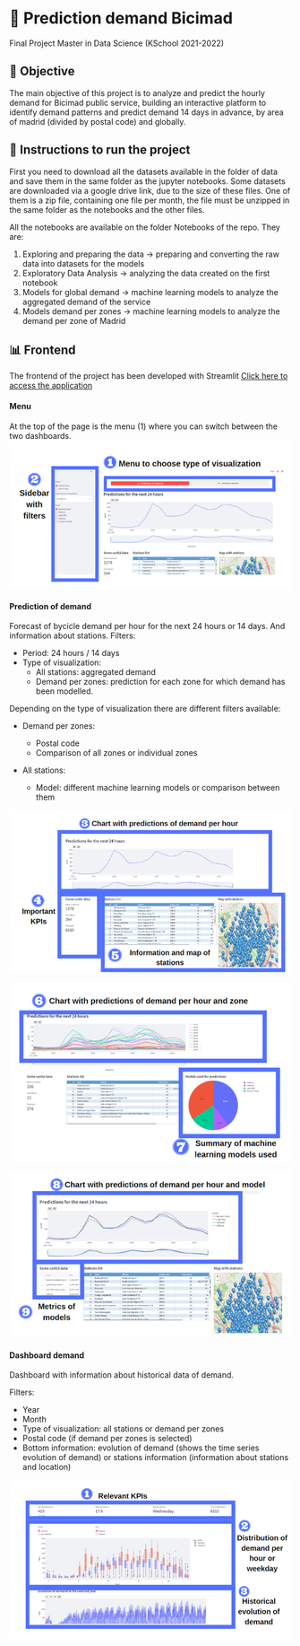 # 	:bicyclist: Prediction demand Bicimad
Final Project  Master in Data Science (KSchool 2021-2022)


## :dart: Objective

The main objective of this project is to analyze and predict the hourly demand for Bicimad public service, building an interactive platform to identify demand patterns and predict demand 14 days in advance, by area of madrid (divided by postal code) and globally.

## :memo: Instructions to run the project
First you need to download all the datasets available in the folder of data and save them in the same folder as the jupyter notebooks.
Some datasets are downloaded via a google drive link, due to the size of these files. 
One of them is a zip file, containing one file per month, the file must be unzipped in the same folder as the notebooks and the other files.

All the notebooks are available on the folder Notebooks of the repo. They are:

 1. Exploring and preparing the data -> preparing and converting the raw data into datasets for the models
 2. Exploratory Data Analysis -> analyzing the data created on the first notebook
 3. Models for global demand -> machine learning models to analyze the aggregated demand of the service
 4. Models demand per zones -> machine learning models to analyze the demand per zone of Madrid

## 📊 Frontend

The frontend of the project has been developed with Streamlit [Click here to access the application](https://share.streamlit.io/paulamartinm/bicimad_prevision_tfm/main/Frontend/streamlit_app.py )

#### Menu 
At the top of the page is the menu (1) where you can switch between the two dashboards.
![alt text](https://github.com/paulamartinm/bicimad_prevision_tfm/blob/main/Frontend/manual_user/menu-frontend.png "menu-frontend")

#### Prediction of demand
Forecast of bycicle demand per hour for the next 24 hours or 14 days. And information about stations.
Filters:

* Period: 24 hours / 14 days
* Type of visualization:
    * All stations: aggregated demand
    * Demand per zones: prediction for each zone for which demand has been modelled.

Depending on the type of visualization there are different filters available:

* Demand per zones:
    * Postal code
    * Comparison of all zones or individual zones

* All stations:
    * Model: different machine learning models or comparison between them

![alt text](https://github.com/paulamartinm/bicimad_prevision_tfm/blob/main/Frontend/manual_user/prediction-demand-I.png "prediction-demand-I")

![alt text](https://github.com/paulamartinm/bicimad_prevision_tfm/blob/main/Frontend/manual_user/prediction-demand-II.png "prediction-demand-II")

![alt text](https://github.com/paulamartinm/bicimad_prevision_tfm/blob/main/Frontend/manual_user/prediction-demand-III.png "prediction-demand-III")


#### Dashboard demand
Dashboard with information about historical data of demand.

Filters:
* Year
* Month
* Type of visualization: all stations or demand per zones
* Postal code (if demand per zones is selected)
* Bottom information: evolution of demand (shows the time series evolution of demand) or stations information (information about stations and location)

![alt text](https://github.com/paulamartinm/bicimad_prevision_tfm/blob/main/Frontend/manual_user/dashboard-demand-I.png "dashboard-demand-I")
